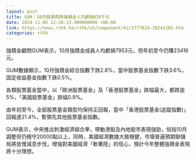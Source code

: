 ```yaml
---
layout: post
title: GUM：10月股債齊跌強積金人均虧蝕約8千元
date: 2024-11-05 12:28:13.000000000 +08:00
link: https://news.rthk.hk/rthk/ch/component/k2/1777624-20241105.htm
categories: rthk
---
```


強積金顧問GUM表示，10月強積金成員人均虧損7953元，但年初至今仍賺23416元。

GUM數據顯示，10月強積金綜合指數下跌2.8%，當中股票基金指數下跌3.6%，固定收益基金指數下跌0.5%。

各類股票基金當中，以「歐洲股票基金」及「香港股票基金」跌幅最大，都跌逾5%，「美國股票基金」跌幅0.9%。

由年初至今，全部股票基金類型均保持正回報，當中「香港股票基金(追蹤指數)」回報達21.4%，暫領先其他股票基金指數。

GUM表示，中央推出刺激經濟組合拳，帶動港股及內地股市表現強勁，恒指10月調整但仍穩守20000點以上，同時，美國經濟數據大致穩健，市場普遍預期聯儲局將放慢減息步伐，增強對美國經濟「軟著陸」的信心，預計今年整體強積金表現將十分理想。
